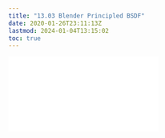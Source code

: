 ```yaml
---
title: "13.03 Blender Principled BSDF"
date: 2020-01-26T23:11:13Z
lastmod: 2024-01-04T13:15:02
toc: true
---
```


![Link to included file content](../../../../3d-modeling/blender/blender-principled-bsdf.md)
